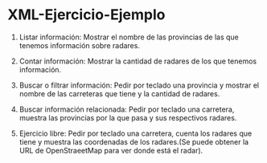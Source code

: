 # XML-Ejercicio-Ejemplo

1. Listar información: Mostrar el nombre de las provincias de las que tenemos información sobre radares.

2. Contar información: Mostrar la cantidad de radares de los que tenemos información.
3. Buscar o filtrar información: Pedir por teclado una provincia y mostrar el nombre de las carreteras que tiene y la cantidad de radares.

4. Buscar información relacionada: Pedir por teclado una carretera, muestra las provincias por la que pasa y sus respectivos radares.

5. Ejercicio libre: Pedir por teclado una carretera, cuenta los radares que tiene y muestra las coordenadas de los radares.(Se puede obtener la URL de OpenStraeetMap para ver donde está el radar).


